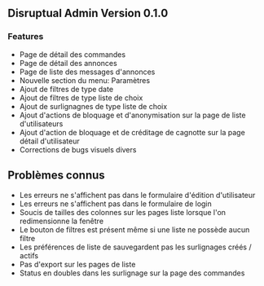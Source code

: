## Disruptual Admin Version 0.1.0

### Features

- Page de détail des commandes
- Page de détail des annonces
- Page de liste des messages d'annonces
- Nouvelle section du menu: Paramètres
- Ajout de filtres de type date
- Ajout de filtres de type liste de choix
- Ajout de surlignagnes de type liste de choix
- Ajout d'actions de bloquage et d'anonymisation sur la page de liste d'utilisateurs
- Ajout d'action de bloquage et de créditage de cagnotte sur la page détail d'utilisateur
- Corrections de bugs visuels divers

## Problèmes connus

- Les erreurs ne s'affichent pas dans le formulaire d'édition d'utilisateur
- Les erreurs ne s'affichent pas dans le formulaire de login
- Soucis de tailles des colonnes sur les pages liste lorsque l'on redimensionne la fenêtre
- Le bouton de filtres est présent même si une liste ne possède aucun filtre
- Les préférences de liste de sauvegardent pas les surlignages créés / actifs
- Pas d'export sur les pages de liste
- Status en doubles dans les surlignage sur la page des commandes
